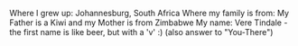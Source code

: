 Where I grew up: Johannesburg, South Africa 
Where my family is from: My Father is a Kiwi and my Mother is from Zimbabwe
My name: Vere Tindale - the first name is like beer, but with a 'v' :) (also answer to "You-There")